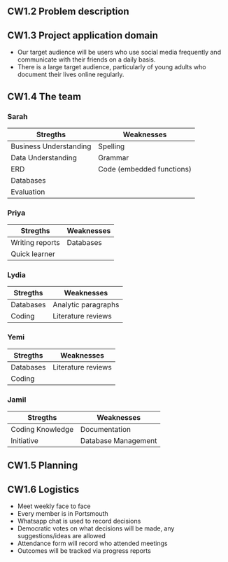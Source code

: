 ## CW1.2 Problem description


## CW1.3 Project application domain

* Our target audience will be users who use social media frequently and  communicate with their friends on a daily basis. 
* There is a large target audience, particularly of young adults who document their lives online regularly. 

## CW1.4 The team

### Sarah

| Stregths  | Weaknesses |
| --------------- | --------------- |
| Business Understanding | Spelling | 
| Data Understanding | Grammar | 
| ERD| Code (embedded functions) | 
| Databases  | | 
| Evaluation | | 

### Priya

| Stregths  | Weaknesses |
| --------------- | --------------- |
| Writing  reports | Databases | 
| Quick learner  |  | 

### Lydia

| Stregths  | Weaknesses |
| --------------- | --------------- |
| Databases | Analytic paragraphs | 
| Coding | Literature reviews | 

### Yemi

| Stregths  | Weaknesses |
| --------------- | --------------- |
| Databases | Literature reviews | 
| Coding |  | 

### Jamil

| Stregths  | Weaknesses |
| --------------- | --------------- |
| Coding Knowledge | Documentation | 
| Initiative | Database Management | 


## CW1.5 Planning


## CW1.6 Logistics

* Meet weekly face to face
* Every member is in Portsmouth
* Whatsapp chat is used to record decisions
* Democratic votes on what decisions will be made, any suggestions/ideas are allowed
* Attendance form will record who attended meetings
* Outcomes will be tracked via progress reports
